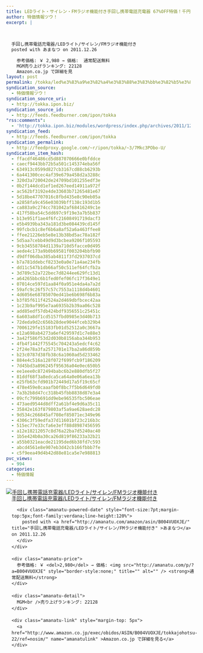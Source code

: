 ```yaml
---
title: LEDライト・サイレン・FMラジオ機能付き手回し携帯電話充電器 67%OFF特価！千円以下！送料無料！
author: 特価情報ツウ！
excerpt: |
  	
  
  	
  手回し携帯電話充電器/LEDライト/サイレン/FMラジオ機能付き
  posted with あまなつ on 2011.12.26
  
  	参考価格: ￥ 2,980 → 価格:  通常配送無料
  	MGM売り上げランキング: 22128
  	Amazon.co.jp で詳細を見
layout: post
permalink: /tokka/led%e3%83%a9%e3%82%a4%e3%83%88%e3%83%bb%e3%82%b5%e3%82%a4%e3%83%ac%e3%83%b3%e3%83%bbfm%e3%83%a9%e3%82%b8%e3%82%aa%e6%a9%9f%e8%83%bd%e4%bb%98%e3%81%8d%e6%89%8b%e5%9b%9e%e3%81%97%e6%90%ba%e5%b8%af.html
syndication_source:
  - 特価情報ツウ！
syndication_source_uri:
  - http://tokka.ipon.biz/
syndication_source_id:
  - http://feeds.feedburner.com/ipon/tokka
"rss:comments":
  - 'http://tokka.ipon.biz/modules/wordpress/index.php/archives/2011/12/26/ledfm-67off/#comments'
syndication_feed:
  - http://feeds.feedburner.com/ipon/tokka
syndication_permalink:
  - http://feedproxy.google.com/~r/ipon/tokka/~3/7Mkc3PObo-U/
syndication_item_hash:
  - ffacdf46486cd5d887070666e0bfddce
  - caecf9443bb72b5a501c145374eba56f
  - 634913c0599d827cb3167cd88cb6293b
  - 6a441300cec4af39e679a458d2a3288c
  - 320d3a720042de24709bd101255edf3e
  - 0b2f144dcd1ef1ed267eed14911a972f
  - ac562bf3192e4de33603b71265481e67
  - 5d18be47707016c8fbd435e8c90eb05a
  - a2858fa9c456e03039bff138c193d1b5
  - ca883a9c274cc781042af68416249c1e
  - 417f58ba54c5dd697c9f19e3a7b5b837
  - b13e951f1ae4f6fc21608491719dacf3
  - e5b4939ba343a181d3be084439cd145f
  - 99fcbcb1c8ef6b6a8af52a6a463ffee8
  - ffee21226eb5e8e13b38bd5ac78a182f
  - 5d5aa7cebb49d9d3bcbea9206f105593
  - 9cb34558784d1139a710d5facce0d495
  - aede4c173a9b0b69581f003204bbfb90
  - d9dff06dba385ab4811f3fd2937037cd
  - b7a781ddebcf8233e0a0e71a4ae234fb
  - dd11c547b1db66af50c511ef64fcfb2a
  - 3d789c52a722bec7d8244ee629fc13d1
  - a64265bbc6b1fed0fef06fc17f3649e1
  - 07014ce597d1aa84f0a951e4da4a7a2d
  - 59afc9c26f57c57c7553a1118d4b4601
  - 4d6056e68785070ed41be6b698f6b83a
  - b3f85f611f42524a2d469dbfbcec42aa
  - 1c23b9af995e7aa6935b2b39aa06c528
  - add85edf57db424bdf9356551c25451c
  - 6a603a8df1cd5157fbd0985e3d40b713
  - 72deda9d2c656b28dee9044fceb329b4
  - 7006129fe15183fb01d52512a0c3667a
  - e12a698ab4273a6ef429597d1c7e88e3
  - 3a42f586f53d2d030b8156aba344b953
  - 4fb4f1442f75545c704243a5edcf4c62
  - 2f24e78a3fa2571701e17ba2a86d859b
  - b23c0787d38fb38c6a1060ad5d233462
  - 884e4c516a128f072f699fcb9f186209
  - 7d45bd3a896245f95636a04e0ec650b5
  - ee1eee0c872494babc6b2e880dfb5f27
  - 81ddf68f3a8edca5ca64a0e06a6ea13b
  - e25fb63cfd901b72449d17a5f19c65cf
  - 478e459e8caaafb0f8bc7f5b6d649fd0
  - 7a3b2b8d47cc318b45fbb8838d87e3a4
  - 09cfc799b691dd9ebe96535fbc506eae
  - 473aed9544d8dff2a61bf4e9d6a35c11
  - 35842e163f879803af5a9ae628aedc28
  - 9d534c266845af708ef85071ec349e96
  - 4306c3f59edfa37d11601bf23c216b3c
  - 515ec77e33cfa6e3eff88d8987456595
  - a12e18212057c8d76a22ba7d5240ac40
  - 1b5e424b0a30ca26d819f86233a32b21
  - a55b0321eacde21195ded6b38fd7c593
  - abcd4561e8e907eb3d42cb166fbbb7fe
  - c5f9eea49d4b42d88e81ca5e7e988813
pvc_views:
  - 994
categories:
  - 特価情報
---
```

<div class="amanatu-box" style="margin-bottom:0px;">
  <div class="amanatu-image" style="float:left;">
    <a href="http://www.amazon.co.jp/exec/obidos/ASIN/B004VUOXJE/tokkajohotsu-22/ref=nosim/" name="amanatulink" ><img src="http://i0.wp.com/ecx.images-amazon.com/images/I/510s9U7FLEL._SL160_.jpg?w=546" alt="手回し携帯電話充電器/LEDライト/サイレン/FMラジオ機能付き" style="border: none;" data-recalc-dims="1" /></a>
  </div>
  
  <div class="amanatu-info" style="float:left;margin-left:15px;line-height:120%">
    <div class="amanatu-name" style="margin-bottom:10px;line-height:120%">
      <a href="http://www.amazon.co.jp/exec/obidos/ASIN/B004VUOXJE/tokkajohotsu-22/ref=nosim/" name="amanatulink" >手回し携帯電話充電器/LEDライト/サイレン/FMラジオ機能付き</a></p> 
      
      <div class="amanatu-powered-date" style="font-size:7pt;margin-top:5px;font-family:verdana;line-height:120%">
        posted with <a href="http://amanatu.com/amazon/asin/B004VUOXJE/" title="手回し携帯電話充電器/LEDライト/サイレン/FMラジオ機能付き" >あまなつ</a> on 2011.12.26
      </div>
    </div>
    
    <div class="amanatu-price">
      参考価格: ￥ <del>2,980</del> → 価格: <img src="http://amanatu.com/p/?a=B004VUOXJE" style="border-style:none;" title="" alt="" /> <strong>通常配送無料</strong>
    </div>
    
    <div class="amanatu-detail">
      MGM<br />売り上げランキング: 22128
    </div>
    
    <div class="amanatu-link" style="margin-top: 5px">
      <a href="http://www.amazon.co.jp/exec/obidos/ASIN/B004VUOXJE/tokkajohotsu-22/ref=nosim/" name="amanatulink" >Amazon.co.jp で詳細を見る</a>
    </div>
  </div>
  
  <div class="amanatu-footer" style="clear: left">
  </div>
</div>

<img src="http://feeds.feedburner.com/~r/ipon/tokka/~4/7Mkc3PObo-U" height="1" width="1" title="" alt="" />
